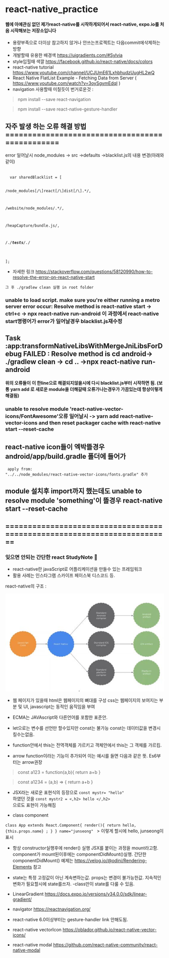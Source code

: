 # react-native_practice
#### 웹에 아예관심 없던 제가react-native를 시작하게되어서  react-native, expo.io를  처음 시작해보는 저장소입니다 
- 용량부족으로 더이상 참고하지 않거나 안쓰는프로젝트는 다음commit에삭제하는 방향
- 개발할때 유용한 배경색 https://uigradients.com/#Sylvia
- style입힐때 색깔 https://facebook.github.io/react-native/docs/colors
- react-native tutorial https://www.youtube.com/channel/UCJUmE61LxhbhudzUugHL2wQ
- React Native FlatList Example - Fetching Data from Server ( https://www.youtube.com/watch?v=3oySgymEdqI )
- navigation 사용할때 미칠듯이 번거로운것 : 
>  npm install --save react-navigation

>  npm install --save react-native-gesture-handler


## 자주 발생 하는 오류 해결 방법===============================================

error 일어날시 node_modules -> src ->defaults ->blacklist.js의 내용  변경(아래와 같이)



<code>
  var sharedBlacklist = [

  /node_modules[\/\\]react[\/\\]dist[\/\\].*/,

  /website\/node_modules\/.*/,

  /heapCapture\/bundle\.js/,

  /.*\/__tests__\/.*/
  
];
</code>

- 자세한 링크 https://stackoverflow.com/questions/58120990/how-to-resolve-the-error-on-react-native-start

<code>그 후 ./gradlew clean 실행 in root folder </code> 

### unable to load script. make sure you're either running a metro server error occur: Resolve method is react-native start -> ctrl+c -> npx react-native run-android 이 과정에서 react-native start명령어가 error가 일어날경우 blacklist.js재수정   

## Task :app:transformNativeLibsWithMergeJniLibsForDebug FAILED : Resolve method is    cd android-> ./gradlew clean -> cd .. ->npx react-native run- android  

#### 위의 오류들이 이 한line으로 해결되지않을시에 다시 blacklist.js부터 시작하면 됨. (보통 yarn add 로 새로운 module을 더해갈때 오류가나는경우가 가끔있는데 항상이렇게 해결됨)

### unable to resolve module 'react-native-vector-icons/FontAwesome'오류 일어날시 -> yarn add react-native-vector-icons and then reset packager cache with react-native start --reset-cache


## react-native icon들이 엑박뜰경우  android/app/build.gradle 폴더에 들어가 
 <code> apply from: "../../node_modules/react-native-vector-icons/fonts.gradle"   추가 </code>

## module 설치후 import까지 했는데도 unable to resolve module 'something'이 뜰경우 react-native start --reset-cache

##  ========================================================================

### 잊으면 안되는 간단한 react StudyNote 📖
- react-native란 javaScript로 어플리케이션을 만들수 있는 프레임워크
- 활용 사례는 인스타그램 스카이프 페이스북 디스코드 등.

react-native의 구조 :

![react](./rimg.JPG)

- 웹 페이지가 있을때 html은 웹페이지의 뼈대를 구성 css는 웹페이지의 보여지는 부분 및 UI, javascript는 동적인 움직임을 부여 

- ECMA는 JAVAscript와 다른언어를 포함한 표준안.
- let으로는 변수를 선언만 할수있지만 const는 불가능 const는 데이터값을 변경시킬수는없음.
- function안에서 this는 전역객체를 가르키고 객체안에서 this는 그 객체를 가르킴.
- arrow function이라는 기능이 추가되어 이는 예시를 들면 다음과 같은 뜻. Es6부터는 arrow권장

> const a123 = function(a,b){
  return a+b
}

> const a1234 = (a,b) => {
  return a+b 
}

- JSX라는 새로운 표현식의 등장으로 
 <code>const mystr= "hello"  </code> 하였던 것을
<code>const mystr2 = <,h2> hello </,h2> </code>으로도 표현이 가능해짐 

- class component 

<code>class App extends React.Component{
  render(){
    return  hello, {this.props.name} ;
  }
} 
name="junseong"
</code>  > 이렇게 할시에 hello, junseong이 표시 

- 항상 constructor실행후에 render() 실행 JSX를 붙이는 과정을 mount라고함. component가 mount된이후에는 componentDidMount()실행. 간단한 componentDidMount() 예제는 https://velog.io/@odini/Rendering-Elements 참고

- state는 특정 고정값이 아닌 계속변하는값. props는 변경이 불가능한값. 지속적인 변화가 필요할시에 state를쓰자.
-class만이 state를 다룰 수 있음.
- LinearGradient https://docs.expo.io/versions/v34.0.0/sdk/linear-gradient/


- navigator https://reactnavigation.org/
- react-native 6.0이상부터는 gesture-handler link 안해도됨.
-  react-native vectorIcon https://oblador.github.io/react-native-vector-icons/
- react-native modal https://github.com/react-native-community/react-native-modal




